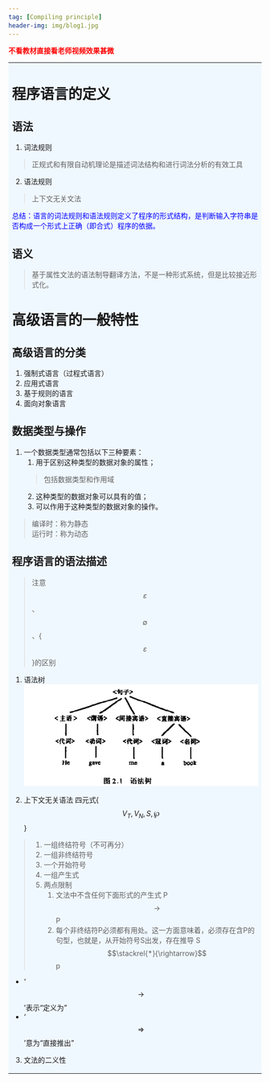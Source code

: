```yaml
---
tag: [Compiling principle]
header-img: img/blog1.jpg
---
```

**<font color = "red">不看教材直接看老师视频效果甚微</font>**  

<table><tr><td bgcolor=#F0F8FF>  

# 程序语言的定义
## 语法
1. 词法规则
> 正规式和有限自动机理论是描述词法结构和进行词法分析的有效工具  
2. 语法规则
> 上下文无关文法  

<font color = "blue">总结：语言的词法规则和语法规则定义了程序的形式结构，是判断输入字符串是否构成一个形式上正确（即合式）程序的依据。</font>  
## 语义  
> 基于属性文法的语法制导翻译方法，不是一种形式系统，但是比较接近形式化。   

# 高级语言的一般特性
## 高级语言的分类
1. 强制式语言（过程式语言）
2. 应用式语言
3. 基于规则的语言
4. 面向对象语言  

## 数据类型与操作
1. 一个数据类型通常包括以下三种要素：  
    1. 用于区别这种类型的数据对象的属性；   
    >  包括数据类型和作用域  
    2. 这种类型的数据对象可以具有的值；  
    3. 可以作用于这种类型的数据对象的操作。  
> 编译时：称为静态  
> 运行时：称为动态  

## 程序语言的语法描述  
> 注意 $$\varepsilon$$、$$\emptyset$$、{$$\varepsilon$$}的区别  
  
1. 语法树
![语法树](/picture/语法树.png)

2. 上下文无关语法  四元式{$$V_T,V_N,S,\wp$$}
>   1. 一组终结符号（不可再分）
>   2. 一组非终结符号
>   3. 一个开始符号
>   4. 一组产生式  
>   5. 两点限制
>       1. 文法中不含任何下面形式的产生式
>           P$$\rightarrow$$P
>       2. 每个非终结符P必须都有用处。这一方面意味着，必须存在含P的句型，也就是，从开始符号S出发，存在推导
>           S$$\stackrel{*}{\rightarrow}$$p
- ‘$$\to$$’表示“定义为”
- ‘$$\Rightarrow$$’意为“直接推出”  
   
3. 文法的二义性  
 



</td></tr></table>

